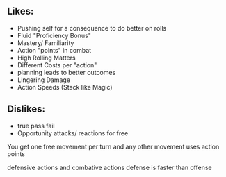 ## Likes:
- Pushing self for a consequence to do better on rolls
- Fluid "Proficiency Bonus"
- Mastery/ Familiarity
- Action "points" in combat
- High Rolling Matters
- Different Costs per "action"
- planning leads to better outcomes
- Lingering Damage
- Action Speeds (Stack like Magic)
## Dislikes:
- true pass fail
- Opportunity attacks/ reactions for free


You get one free movement per turn and any other movement uses action points

defensive actions and combative actions 
defense is faster than offense 